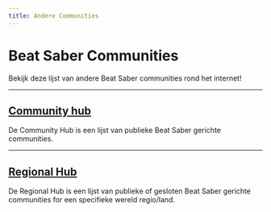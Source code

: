 ```yaml
---
title: Andere Communities
---
```


# Beat Saber Communities

Bekijk deze lijst van andere Beat Saber communities rond het internet!

---

## [Community hub](./community-hub.md)

De Community Hub is een lijst van publieke Beat Saber gerichte communities.

---

## [Regional Hub](./regional-hub.md)

De Regional Hub is een lijst van publieke of gesloten Beat Saber gerichte communities for een specifieke wereld regio/land.
